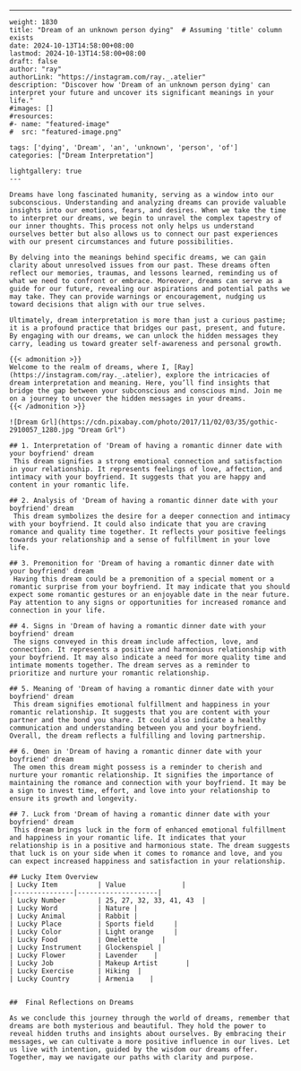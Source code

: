 ---
    weight: 1830
    title: "Dream of an unknown person dying"  # Assuming 'title' column exists
    date: 2024-10-13T14:58:00+08:00
    lastmod: 2024-10-13T14:58:00+08:00
    draft: false
    author: "ray"
    authorLink: "https://instagram.com/ray._.atelier"
    description: "Discover how 'Dream of an unknown person dying' can interpret your future and uncover its significant meanings in your life."
    #images: []
    #resources:
    #- name: "featured-image"
    #  src: "featured-image.png"
    
    tags: ['dying', 'Dream', 'an', 'unknown', 'person', 'of']
    categories: ["Dream Interpretation"]
    
    lightgallery: true
    ---
    
    Dreams have long fascinated humanity, serving as a window into our subconscious. Understanding and analyzing dreams can provide valuable insights into our emotions, fears, and desires. When we take the time to interpret our dreams, we begin to unravel the complex tapestry of our inner thoughts. This process not only helps us understand ourselves better but also allows us to connect our past experiences with our present circumstances and future possibilities.
    
    By delving into the meanings behind specific dreams, we can gain clarity about unresolved issues from our past. These dreams often reflect our memories, traumas, and lessons learned, reminding us of what we need to confront or embrace. Moreover, dreams can serve as a guide for our future, revealing our aspirations and potential paths we may take. They can provide warnings or encouragement, nudging us toward decisions that align with our true selves.
    
    Ultimately, dream interpretation is more than just a curious pastime; it is a profound practice that bridges our past, present, and future. By engaging with our dreams, we can unlock the hidden messages they carry, leading us toward greater self-awareness and personal growth.
    
    {{< admonition >}}
    Welcome to the realm of dreams, where I, [Ray](https://instagram.com/ray._.atelier), explore the intricacies of dream interpretation and meaning. Here, you’ll find insights that bridge the gap between your subconscious and conscious mind. Join me on a journey to uncover the hidden messages in your dreams.
    {{< /admonition >}}
    
    ![Dream Grl](https://cdn.pixabay.com/photo/2017/11/02/03/35/gothic-2910057_1280.jpg "Dream Grl")
    
    ## 1. Interpretation of 'Dream of having a romantic dinner date with your boyfriend' dream
     This dream signifies a strong emotional connection and satisfaction in your relationship. It represents feelings of love, affection, and intimacy with your boyfriend. It suggests that you are happy and content in your romantic life.
    
    ## 2. Analysis of 'Dream of having a romantic dinner date with your boyfriend' dream
     This dream symbolizes the desire for a deeper connection and intimacy with your boyfriend. It could also indicate that you are craving romance and quality time together. It reflects your positive feelings towards your relationship and a sense of fulfillment in your love life.
    
    ## 3. Premonition for 'Dream of having a romantic dinner date with your boyfriend' dream
     Having this dream could be a premonition of a special moment or a romantic surprise from your boyfriend. It may indicate that you should expect some romantic gestures or an enjoyable date in the near future. Pay attention to any signs or opportunities for increased romance and connection in your life.
    
    ## 4. Signs in 'Dream of having a romantic dinner date with your boyfriend' dream
     The signs conveyed in this dream include affection, love, and connection. It represents a positive and harmonious relationship with your boyfriend. It may also indicate a need for more quality time and intimate moments together. The dream serves as a reminder to prioritize and nurture your romantic relationship.
    
    ## 5. Meaning of 'Dream of having a romantic dinner date with your boyfriend' dream
     This dream signifies emotional fulfillment and happiness in your romantic relationship. It suggests that you are content with your partner and the bond you share. It could also indicate a healthy communication and understanding between you and your boyfriend. Overall, the dream reflects a fulfilling and loving partnership.
    
    ## 6. Omen in 'Dream of having a romantic dinner date with your boyfriend' dream
     The omen this dream might possess is a reminder to cherish and nurture your romantic relationship. It signifies the importance of maintaining the romance and connection with your boyfriend. It may be a sign to invest time, effort, and love into your relationship to ensure its growth and longevity.
    
    ## 7. Luck from 'Dream of having a romantic dinner date with your boyfriend' dream
     This dream brings luck in the form of enhanced emotional fulfillment and happiness in your romantic life. It indicates that your relationship is in a positive and harmonious state. The dream suggests that luck is on your side when it comes to romance and love, and you can expect increased happiness and satisfaction in your relationship.
    
    ## Lucky Item Overview
    | Lucky Item          | Value              |
    |---------------|--------------------|
    | Lucky Number        | 25, 27, 32, 33, 41, 43  |
    | Lucky Word          | Nature |
    | Lucky Animal        | Rabbit |
    | Lucky Place         | Sports field     |
    | Lucky Color         | Light orange     |
    | Lucky Food          | Omelette      |
    | Lucky Instrument    | Glockenspiel |
    | Lucky Flower        | Lavender    |
    | Lucky Job           | Makeup Artist       |
    | Lucky Exercise      | Hiking  |
    | Lucky Country       | Armenia    |
    
    
    ##  Final Reflections on Dreams
    
    As we conclude this journey through the world of dreams, remember that dreams are both mysterious and beautiful. They hold the power to reveal hidden truths and insights about ourselves. By embracing their messages, we can cultivate a more positive influence in our lives. Let us live with intention, guided by the wisdom our dreams offer. Together, may we navigate our paths with clarity and purpose.
    